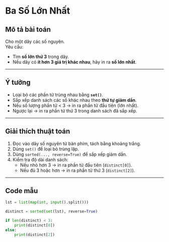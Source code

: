 #  Ba Số Lớn Nhất

##  Mô tả bài toán
Cho một dãy các số nguyên.  
Yêu cầu:  
- Tìm **số lớn thứ 3** trong dãy.  
- Nếu dãy có **ít hơn 3 giá trị khác nhau**, hãy in ra **số lớn nhất**.

---

##  Ý tưởng
- Loại bỏ các phần tử trùng nhau bằng **`set()`**.  
- Sắp xếp danh sách các số khác nhau theo **thứ tự giảm dần**.  
- Nếu số lượng phần tử < 3 → in ra phần tử đầu tiên (lớn nhất).  
- Ngược lại → in ra phần tử thứ 3 trong danh sách đã sắp xếp.

---

##  Giải thích thuật toán
1. Đọc vào dãy số nguyên từ bàn phím, tách bằng khoảng trắng.  
2. Dùng `set()` để loại bỏ trùng lặp.  
3. Dùng `sorted(..., reverse=True)` để sắp xếp giảm dần.  
4. Kiểm tra độ dài danh sách:
   - Nếu nhỏ hơn 3 → in ra phần tử đầu tiên (`distinct[0]`).  
   - Nếu đủ 3 hoặc hơn → in ra phần tử thứ 3 (`distinct[2]`).

---

##  Code mẫu

```python
lst = list(map(int, input().split()))

distinct = sorted(set(lst), reverse=True)

if len(distinct) < 3:
    print(distinct[0])
else:
    print(distinct[2])
